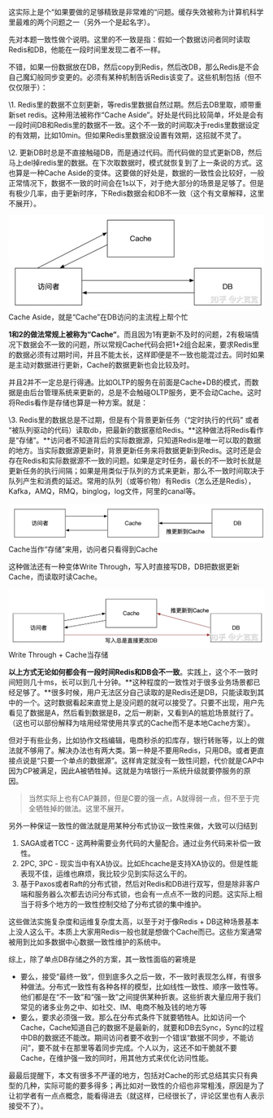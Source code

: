 这实际上是个“如果要做的足够精致是非常难的“问题。缓存失效被称为计算机科学里最难的两个问题之一（另外一个是起名字）。

先对本题一致性做个说明。这里的不一致是指：假如一个数据访问者同时读取Redis和DB，他能在一段时间里发现二者不一样。

不错，如果一份数据放在DB，然后copy到Redis，然后改DB，那么Redis是不会自己魔幻般同步变更的。必须有某种机制告诉Redis该变了。这些机制包括（但不仅仅限于）：

\1. Redis里的数据不立刻更新，等redis里数据自然过期。然后去DB里取，顺带重新set redis。这种用法被称作“Cache Aside”。好处是代码比较简单，坏处是会有一段时间DB和Redis里的数据不一致。这个不一致的时间取决于redis里数据设定的有效期，比如10min。但如果Redis里数据没设置有效期，这招就不灵了。

\2. 更新DB时总是不直接触碰DB，而是通过代码。而代码做的显式更新DB，然后马上del掉redis里的数据。在下次取数据时，模式就恢复到了上一条说的方式。这也算是一种Cache Aside的变体。这要做的好处是，数据的一致性会比较好，一般正常情况下，数据不一致的时间会在1s以下，对于绝大部分的场景是足够了。但是有极少几率，由于更新时序，下Redis数据会和DB不一致（这个有文章解释，这里不展开）。

![img](../../image/c_6.png)Cache Aside，就是“Cache”在DB访问的主流程上帮个忙

**1和2的做法常规上被称为“Cache“**。而且因为1有更新不及时的问题，2有极端情况下数据会不一致的问题，所以常规Cache代码会把1+2组合起来，要求Redis里的数据必须有过期时间，并且不能太长，这样即便是不一致也能混过去。同时如果是主动对数据进行更新，Cache的数据更新也会比较及时。

并且2并不一定总是行得通。比如OLTP的服务在前面是Cache+DB的模式，而数据是由后台管理系统来更新的，总是不会触碰OLTP服务，更不会动Cache。这时将Redis看作是存储也算是一种方案。就是：

\3. Redis里的数据总是不过期，但是有个背景更新任务（“定时执行的代码” 或者 “被队列驱动的代码）读取db，把最新的数据塞给Redis。**这种做法将Redis看作是“存储”。**访问者不知道背后的实际数据源，只知道Redis是唯一可以取的数据的地方。当实际数据源更新时，背景更新任务来将数据更新到Redis。这时还是会存在Redis和实际数据源不一致的问题。如果是定时任务，最长的不一致时长就是更新任务的执行间隔；如果是用类似于队列的方式来更新，那么不一致时间取决于队列产生和消费的延迟。常用的队列（或等价物）有Redis（怎么还是Redis），Kafka，AMQ，RMQ，binglog，log文件，阿里的canal等。

![img](../../image/c_3.png)Cache当作“存储”来用，访问者只看得到Cache

这种做法还有一种变体Write Through，写入时直接写DB，DB把数据更新Cache，而读取时读Cache。

![img](../../image/c_5.png)Write Through + Cache当存储

**以上方式无论如何都会有一段时间Redis和DB会不一致**。实践上，这个不一致时间短则几十ms，长可以到几十分钟。**这种程度的一致性对于很多业务场景都已经足够了。**很多时候，用户无法区分自己读取的是Redis还是DB，只能读取到其中的一个。这时数据看起来直觉上是没问题的就可以接受了。只要不出现，用户先看见了数据是A，然后看到数据是B，之后一刷新，又看到A的尴尬场景就行了。（这也可以部份解释为啥用经常使用共享式的Cache而不是本地Cache方案）。

但对于有些业务，比如协作文档编辑，电商秒杀的扣库存，银行转账等，以上的做法就不够用了。解决办法也有两大类。第一种是不要用Redis，只用DB。或者更直接点说是“只要一个单点的数据源”。这样肯定就没有一致性问题，代价就是CAP中因为CP被满足，因此A被牺牲掉。这就是为啥银行一系统升级就要停服务的原因。

> 当然实际上也有CAP兼顾，但是C要的强一点，A就得弱一点，但不至于完全牺牲掉的做法。这里不展开。

另外一种保证一致性的做法就是用某种分布式协议一致性来做，大致可以归结到

1. SAGA或者TCC - 这两种需要业务代码的大量配合。通过业务代码来补偿一致性。
2. 2PC, 3PC - 现实当中有XA协议。比如Ehcache是支持XA协议的。但是性能表现不佳，运维也麻烦，我比较少见到实际这么干的。
3. 基于Paxos或者Raft的分布式锁，然后对Redis和DB进行双写，但是除非客户端和服务器么次都去访问分布式锁，也会有一点点不一致的问题。这实际上相当于将多个地方的一致性控制交给了分布式锁的集中维护。

这些做法实施复杂度和运维复杂度太高，以至于对于像Redis + DB这种场景基本上没人这么干。本质上大家用Redis一般也就是想做个Cache而已。这些方案通常被用到比如多数据中心数据一致性维护的系统中。

综上，除了单点DB存储之外的方案，其一致性面临的窘境是

- 要么，接受“最终一致”，但到底多久之后一致，不一致时表现怎么样，有很多种做法。分布式一致性有各种各样的模型，比如线性一致性、顺序一致性等。他们都是在“不一致”和“强一致”之间提供某种折衷。这些折衷大量应用于我们常见的诸多业务之中、如社交、IM、电商不触及钱的地方等
- 要么，要求必须强一致。那么在分布式条件下就要牺牲A。比如访问一个Cache，Cache知道自己的数据不是最新的，就要和DB去Sync，Sync的过程中DB的数据还不能改。期间访问者要不收到一个错误“数据不同步，不能访问”，要不就卡在那里等着同步完成。个人以为，这还不如干脆就不要Cache，在维护强一致的同时，用其他方式来优化访问性能。

最最后提醒下，本文有很多不严谨的地方，包括对Cache的形式总结其实只有典型的几种，实际可能的要多得多；再比如对一致性的介绍也非常粗浅，原因是为了让初学者有一点点概念，能看得进去（就这样，已经很长了，评论区里也有人表示接受不了）。